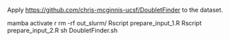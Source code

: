 Apply https://github.com/chris-mcginnis-ucsf/DoubletFinder to the dataset.


mamba activate r
rm -rf out_slurm/
Rscript prepare_input_1.R
Rscript prepare_input_2.R
sh DoubletFinder.sh


